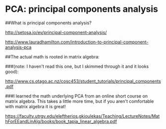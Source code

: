 # PCA: principal components analysis

##What is principal components analysis?

http://setosa.io/ev/principal-component-analysis/

http://www.lauradhamilton.com/introduction-to-principal-component-analysis-pca

##The actual math is rooted in matrix algebra: 

###(note: I haven't read this one, but I skimmed through it and it looks good):

http://www.cs.otago.ac.nz/cosc453/student_tutorials/principal_components.pdf

###I learned the math underlying PCA from an online short course on matrix algebra. This takes a little more time, but if you aren't comfortable with matrix algebra it is great!

https://faculty.utrgv.edu/eleftherios.gkioulekas/Teaching/LectureNotes/MathForEEandLinAlg/books/book_tapia_linear_algebra.pdf




